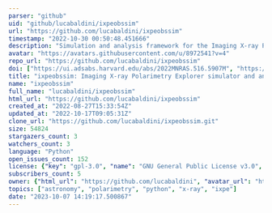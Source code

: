```yaml
---
parser: "github"
uid: "github/lucabaldini/ixpeobssim"
url: "https://github.com/lucabaldini/ixpeobssim"
timestamp: "2022-10-30 00:50:48.451666"
description: "Simulation and analysis framework for the Imaging X-ray Polarimetry Explorer"
avatar: "https://avatars.githubusercontent.com/u/8972541?v=4"
repo_url: "https://github.com/lucabaldini/ixpeobssim"
doi: ["https://ui.adsabs.harvard.edu/abs/2022MNRAS.516.5907M", "https://ui.adsabs.harvard.edu/abs/2022SoftX..1901194B", "https://ui.adsabs.harvard.edu/abs/2022ascl.soft10020B/abstract"]
title: "ixpeobssim: Imaging X-ray Polarimetry Explorer simulator and analyzer"
name: "ixpeobssim"
full_name: "lucabaldini/ixpeobssim"
html_url: "https://github.com/lucabaldini/ixpeobssim"
created_at: "2022-08-27T15:33:54Z"
updated_at: "2022-10-17T09:05:31Z"
clone_url: "https://github.com/lucabaldini/ixpeobssim.git"
size: 54824
stargazers_count: 3
watchers_count: 3
language: "Python"
open_issues_count: 152
license: {"key": "gpl-3.0", "name": "GNU General Public License v3.0", "spdx_id": "GPL-3.0", "url": "https://api.github.com/licenses/gpl-3.0", "node_id": "MDc6TGljZW5zZTk="}
subscribers_count: 5
owner: {"html_url": "https://github.com/lucabaldini", "avatar_url": "https://avatars.githubusercontent.com/u/8972541?v=4", "login": "lucabaldini", "type": "User"}
topics: ["astronomy", "polarimetry", "python", "x-ray", "ixpe"]
date: "2023-10-07 14:19:17.500867"
---
```

